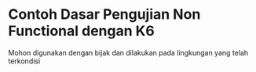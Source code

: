 # Contoh Dasar Pengujian Non Functional dengan K6

Mohon digunakan dengan bijak dan dilakukan pada lingkungan yang telah terkondisi
